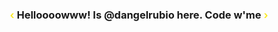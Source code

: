 <div align="center">
<h3 align="center"><span style="color:#FAEA27">&lsaquo;</span> Helloooowww! Is @dangelrubio here. Code w'me <span style="color:#FAEA27">&rsaquo;</span></h3>
</div>
